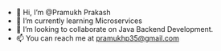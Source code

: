 - 👋 Hi, I’m @Pramukh Prakash
- 🌱 I’m currently learning Microservices
- 💞️ I’m looking to collaborate on Java Backend Development.
- 📫 You can reach me at pramukhp35@gmail.com


